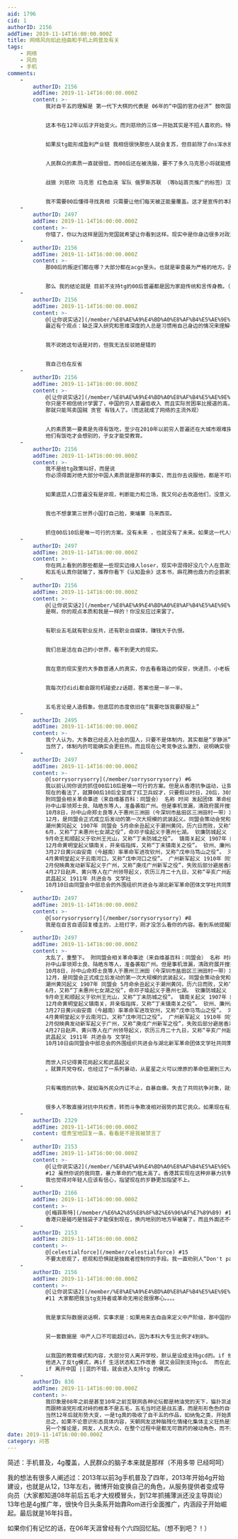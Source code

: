 ```yaml
---
aid: 1796
cid: 1
authorID: 2156
addTime: 2019-11-14T16:00:00.000Z
title: 网络风向如此扭曲和手机上网普及有关
tags:
    - 网络
    - 风向
    - 手机
comments:
    -
        authorID: 2156
        addTime: 2019-11-14T16:00:00.000Z
        content: >-
            我对自干五的理解是 第一代下大棋的代表是 06年的“中国的官办经济” 鼓吹国进民退


            这本书在12年以后才开始变火。而刘慈欣的三体一开始其实是不招人喜欢的。特别是11，12左右，大家观点主要是觉得该书丑化了自由派和白左（那时候还没这个定义）。


            如果反tg能形成盈利产业链 我相信很快那些人就会复苏，但目前除了dns浑水摸鱼，别的办法并不多。


            人民群众的素质一直就很低，而00后还在被洗脑，要不了多久马克思小将就能搭建好自己的红色宇宙（ip），然后开始盈利闭环，最后变成舔习大宇宙。（因为能赚钱总有人干）


            战狼 刘慈欣 马克思 红色血液 军队 俄罗斯苏联 （等b站首页推广的标签）汉服 古风 中国梦（收割女性韭菜）


            我不需要00后懂得寻找真相 只需要让他们每天被正能量覆盖。这才是宣传的本质。
    -
        authorID: 2497
        addTime: 2019-11-14T16:00:00.000Z
        content: >-
            你错了，你以为这样是因为党国就希望让你看到这样。现实中是你身边很多对政治无感的人，他们只在意泡妞泡吧，工作赚钱等等。而网上风向一边倒是因为党国封杀和自我审查，加上放松五毛带风向和放松小粉红边缘人的缘故。你可以向现实生活的朋友或者同事谈谈，用五毛的口吻说法和他们谈政治，看有几个不笑你是傻子。就算是农村，俺好多年不回老家了，上个星期回了一趟，听到好些人谈起共产党等同于贪官挂钩，XXX那个又怎么怎么贪。
    -
        authorID: 2156
        addTime: 2019-11-14T16:00:00.000Z
        content: >-
            那00后的叛逆们都在哪？大部分都在acgn里头。也就是审查最为严格的地方。因为好玩的东西太多，所以类似大护法这种动画并没几个小孩子去看。而且00后普遍不看以前的经典，21世纪作品本来就缺乏深度。


            那么 我的结论就是 目前不支持tg的00后普遍都是因为家庭传统和言传身教。（划重点！）
    -
        authorID: 2156
        addTime: 2019-11-14T16:00:00.000Z
        content: >-
            @[让你说实话2](/member/%E8%AE%A9%E4%BD%A0%E8%AF%B4%E5%AE%9E%E8%AF%9D2) #2
            最近有个观点：缺乏深入研究和思维深度的人总是习惯用自己身边的情况来理解一切问题


            我不说她这句话是对的，但我无法反驳她是错的


            我自己也在反省
    -
        authorID: 2156
        addTime: 2019-11-14T16:00:00.000Z
        content: >-
            @[让你说实话2](/member/%E8%AE%A9%E4%BD%A0%E8%AF%B4%E5%AE%9E%E8%AF%9D2) #2
            你只是不相信统计学罢了，中国的穷人普遍低收入 而且实际贫困率比报道的高，穷人只要有活干就会认同tg。你给她手机 她就发现既然不能骂gcd
            那就只能骂卖国贼 贪官 有钱人了。（而这就成了网络的主流外观）


            人的素质第一要素是先得有饭吃，至少在2010年以前穷人普遍还在大城市艰难挨饿，到今天靠外卖快递didi才勉强让一部分人摆脱饥寒交迫。
            他们有饭吃才会想别的，子女才能受教育。
    -
        authorID: 2156
        addTime: 2019-11-14T16:00:00.000Z
        content: >-
            我不是给tg政策叫好，而是说
            你必须得面对绝大部分中国人素质就是那样的事实，而且你去说服他，都是不可能的。你比如拿本论坛的很多人，素质怎么样，已经说明了（和黑不黑tg无关）绝大部分地区有学上有活干已经是很不容易的事情，培养素质目前看几乎是不可能的。


            如果底层人口普遍没有是非观，判断能力和立场，我又何必去改造他们，没意义。底层人口占80%，所以你搞大民主必输。


            我也不想拿第三世界小国打自己脸，柬埔寨 马来西亚。


            抓住00后10后是唯一可行的方案。没有未来 ，也就没有了未来。如果这一代人输了，那20年后也就输定了。
    -
        authorID: 2497
        addTime: 2019-11-14T16:00:00.000Z
        content: >-
            你在网上看到的那些都是一些现实边缘人loser，现实中混得好没几个人在意政治，谈起政治也只会汉宫斗戏戏——XXX又倒台了。上个网到推特都要翻墙，还整天爱国，你想想这样的傻子活得有多失败。除了五毛是工作，加一小部份脑残自干五，也就这样了。你想想贪官们钱这么多，招一些五毛队伍有多难。比如像郭文贵事件，又是录音，又是洗板，又是天天视频风向。王岐山的家产能找多少职业五毛24小时不间停狂轰烂炸，最明显的是韩秃头选高雄市长申报的竞选经费占大头3分之二的开支就是给了藩很旭的旭传媒。这次总统选举还想如法炮制，可惜高雄问政人设崩溃。以前是白纸可以包装，经过一年高雄市长的检视，暴露了他草包本质。但是在网军和韩天台的包装下，现在还能死守在二十多趴的民调上。1张票30块，10趴100W，25%就是250W，250W张选票就等于7500W台币入袋。而按2016国民党参选人有史以来最低的得票率31趴来算，就是近亿的选举经费补助款进帐。你自己想想，如果是你，从这些选举补助款拿一半出来招网军能找多少人，多少职业五毛。
            和五毛认真你就输了，推荐你看下《认知盈余》这本书，麻花腾也鼎力的企鹅家里公开推荐过。和五毛自干五玩，只要用盈余时间陪他们耍耍就够了，真把他们当回事你就输了。五毛和自干五只有在网上党国的包庇纵容下才显得强悍，现实中身边真的没发觉有几个五毛小粉红，反正我身边认识的朋友，同事，客户都是这样。聊得最多的是如何赚钱，泡妞，房子，车子……　偶尔聊到政治，也只是当宫斗剧猴戏看。你想想正常人每天上班时间996，还有多少时间能谈政治粉共，更别提翻墙爱国了，用脑子想想就知道每天为共产党背书，翻墙洗地的都是什么人了。人家是职业的，赚钱嘛，不寒碜。
    -
        authorID: 2156
        addTime: 2019-11-14T16:00:00.000Z
        content: >-
            @[让你说实话2](/member/%E8%AE%A9%E4%BD%A0%E8%AF%B4%E5%AE%9E%E8%AF%9D2) #7
            是啊，你的观点本质和我是一样的！你没反应过来罢了。


            有职业五毛就有职业反共，还有职业自媒体，赚钱大于仇恨。


            我们总是活在自己的小世界，看不到更大的现实。


            我在意的现实里的大多数普通人的真实，你去看看路边的保安，快递员，小老板，工人，家庭妇女，


            我每次打didi都会跟司机碰瓷zz话题，答案也是一半一半。


            五毛言论是人造假象。但底层的态度依旧在“我要吃饭我要舒服上”
    -
        authorID: 2495
        addTime: 2019-11-14T16:00:00.000Z
        content: >-
            我个人认为，大多数已经走入社会的国人，只要不是体制内，其实都是“岁静派”，你要真说他们对tg多么感恩戴德我觉得也说不上，但另一方面他们确实也懒得去管什么革命啊mz啊啥的，毕竟要操心的事太多。00后确实对tg比较狂热，但有个重要原因是00后现在基本都还在上学，而本人的观察学生本身就是网路上最容易被煽动，对tg最感恩戴德和跪舔的群体。他们真的走入社会后我觉得会很快转变的。虽不至于变成反贼但也不会像以前那样再去跪舔（尤其现在经济不景气的背景下）
            当然了，体制内的可能确实会更狂热，而且现在公考竞争这么激烈，说明确实很多人想进去。但坑总的来说还是有限的。
    -
        authorID: 2497
        addTime: 2019-11-14T16:00:00.000Z
        content: >-
            @[sorrysorrysorry](/member/sorrysorrysorry) #6
            我以前认同你说的抓住00后10后是唯一可行的方案。但是从香港抗争运动，让我看到了新希望。因为这场运动的主力军正是97年回归后出生的90后，00后，01——他们都是在97年回归后出生的。而蓝丝阵营却全是上了年纪的中老年人。这说明了什么，说明只有年轻才有梦想，只有年轻才有血性，只有年轻才是最纯粹无私。而中年人因为上有老下有小，经过了世故慢慢变得圆滑不可避免都现实起来了。老年人只想安逸养老，经不起折腾世事变迁。
            现在的看法了，就算00后10后全变成了红卫兵奴才，只要假以时日，20后，30后时机成熟也会改天换日。中国和韩国台湾香港的最大区别就是，中国经过天安门一役后，全都变得自我审查各人自扫门前雪了。而韩国光州事件，台湾民主化动化，香港从二十三条立法到雨伞再进化到反送中运功，是持续不断的抗争。一代人死了，新一代接续而生。而中国的运动，自从89以后，民众就都寄望于明君贤相清官。从来没想过抗争，从来没人敢现实抗争。比如民运这么多年，一直停留在海外安全地带嘴炮。想想孙中山黄兴们，不单单停留在民报和保皇党的嘴炮上，还进行一系列革命运动。
            附同盟会相关革命事迹（来自维基百科：同盟会） 名称 时间 发起团体 革命经过 第一次广州起义 1895年 兴中会
            孙中山率领郑士良、陆皓东等人，准备袭取广州。但是事机泄漏，清政府展开搜捕，陆皓东被捕牺牲。 惠州起义 1900年 兴中会
            10月8日，孙中山命郑士良等人于惠州三洲田（今深圳市盐田区三洲田村一带）发动起义。 萍浏醴起义 1906年 同盟会
            12月，是同盟会正式成立后发动的第一次大规模的武装起义。同盟会策动会党和矿工，由刘道一起义于萍乡，浏阳，醴陵。萍浏醴起义是太平天国以后中国南方爆发的一次范围最大的反清革命，牺牲义军将士及其亲属逾万人。
            潮州黄冈起义 1907年 同盟会 5月命余丑起义于潮州黄冈，历六日而败，又称“丁未黄冈之役”。 七女湖起义 1907年 同盟会
            6月，又称“丁未惠州七女湖之役”，命邓子瑜起义于惠州七湖。 钦廉防城起义 1907年 同盟会
            9月命王和顺起义于钦州王光山，又称“丁未防城之役”。 镇南关起义 1907年 同盟会
            12月命黄明堂起义镇南关，并亲临指挥，又称“丁未镇南关之役”。 钦州、廉州起义 1908年 同盟会
            3月27日黄兴由安南（今越南）率革命军进攻钦州，又称“戊申马笃山之役”。 河口起义 1908年 同盟会
            4月黄明堂起义于云南河口，又称“戊申河口之役”。 广州新军起义 1910年 同盟会
            2月倪映典发动新军起义于广州，又称“庚戌广州新军之役”，失败后部分避居香港之成员组成了支那暗杀团。 黄花岗起义 1911年 同盟会
            4月27日赵声、黄兴等人在广州领导起义，农历三月二十九日，又称“辛亥广州起义”、“辛亥广州三月二十九日之役”。初期收殓到72具烈士遗骸，合葬于黄花岗。
            武昌起义 1911年 共进会与 文学社
            10月10日由同盟会中部总会的外围组织共进会与湖北新军革命团体文学社共同策划，引发了各省响应宣布独立，导致清帝退位，又名辛亥双十革命。
    -
        authorID: 2497
        addTime: 2019-11-14T16:00:00.000Z
        content: >-
            @[sorrysorrysorry](/member/sorrysorrysorry) #8
            我是在自言自语回复楼主的，上班打字，刚才没怎么看你的内容。看到系统提醒顺手回复的。不好意思
    -
        authorID: 2497
        addTime: 2019-11-14T16:00:00.000Z
        content: >-
            太乱了，重整下。 附同盟会相关革命事迹（来自维基百科：同盟会） 名称 时间 发起团体 革命经过 第一次广州起义 1895年 兴中会
            孙中山率领郑士良、陆皓东等人，准备袭取广州。但是事机泄漏，清政府展开搜捕，陆皓东被捕牺牲。 惠州起义 1900年 兴中会
            10月8日，孙中山命郑士良等人于惠州三洲田（今深圳市盐田区三洲田村一带）发动起义。 萍浏醴起义 1906年 同盟会
            12月，是同盟会正式成立后发动的第一次大规模的武装起义。同盟会策动会党和矿工，由刘道一起义于萍乡，浏阳，醴陵。萍浏醴起义是太平天国以后中国南方爆发的一次范围最大的反清革命，牺牲义军将士及其亲属逾万人。
            潮州黄冈起义 1907年 同盟会 5月命余丑起义于潮州黄冈，历六日而败，又称“丁未黄冈之役”。 七女湖起义 1907年 同盟会
            6月，又称“丁未惠州七女湖之役”，命邓子瑜起义于惠州七湖。 钦廉防城起义 1907年 同盟会
            9月命王和顺起义于钦州王光山，又称“丁未防城之役”。 镇南关起义 1907年 同盟会
            12月命黄明堂起义镇南关，并亲临指挥，又称“丁未镇南关之役”。 钦州、廉州起义 1908年 同盟会
            3月27日黄兴由安南（今越南）率革命军进攻钦州，又称“戊申马笃山之役”。 河口起义 1908年 同盟会
            4月黄明堂起义于云南河口，又称“戊申河口之役”。 广州新军起义 1910年 同盟会
            2月倪映典发动新军起义于广州，又称“庚戌广州新军之役”，失败后部分避居香港之成员组成了支那暗杀团。 黄花岗起义 1911年 同盟会
            4月27日赵声、黄兴等人在广州领导起义，农历三月二十九日，又称“辛亥广州起义”、“辛亥广州三月二十九日之役”。初期收殓到72具烈士遗骸，合葬于黄花岗。
            武昌起义 1911年 共进会与 文学社
            10月10日由同盟会中部总会的外围组织共进会与湖北新军革命团体文学社共同策划，引发了各省响应宣布独立，导致清帝退位，又名辛亥双十革命。


            而世人只记得黄花岗起义和武昌起义
            。就算共党夺权，也经过了一系列暴动，从星星之火可以燎原的革命低潮到三大战役摧枯拉朽。这都说明了嘴炮和实干结合的重要性。


            只有嘴炮的抗争，就如海外民众内讧不止，自暴自爆。失去了共同抗争对象，就会开始内讧是中华民族的传统美德。比如香港这次中大保卫战刚胜利，港警才休兵一天。就开始不断内讧爆出，先是有人想骑劫中大，再到物资过多，中山存放不了，前线十几个小时不停工作有些人显得心浮气躁，对源源不断从各处自发送各种物资过来的民众出言不逊，很多小问题被放大检视这也是中国民主化进程正在发生的事情。


            很多人不敢直接对抗中共权贵，转而斗争欺凌相对弱势的其它民众。如果现在有人敢走同盟会的老路，挑起暴动抗争走实干革命的老路，相信五毛还会有，但小粉红和自干五也会慢慢消退，毕竟民主自由是普世价值。所谓的普世价值就是符合大多数人的利益。只是没人敢武装反共，也没人有能力武装组织暴动，所以才会显得00后，01后会给中共权贵尽收囊中。星星之火可以燎原，俺目前在读1948年大连书店版的毛泽东选集，我觉得现在的中国的中共权贵已经骑劫了共产党。红蓝是政见，黑白是良知。只要把枪口对准中共权贵，民国派和共产党左派也不是求同存异的可能性。毕竟大家想要的最终无非都是公平正义。公义，公义，还他妈是公义。把中共权贵推翻，维护国土完整落实真普选，人民代表人民选，以后有什么政见可以在人民代表大会上提，民主化后在政论节目里谈，这将是目前中国人的最大的共识。民主化港台也没有独派的土壤了，回归中国理所当然心甘情愿。
    -
        authorID: 2329
        addTime: 2019-11-14T16:00:00.000Z
        content: 借贵宝地回复一条，看看是不是我被禁言了
    -
        authorID: 2153
        addTime: 2019-11-14T16:00:00.000Z
        content: >-
            @[让你说实话2](/member/%E8%AE%A9%E4%BD%A0%E8%AF%B4%E5%AE%9E%E8%AF%9D2)
            #12 虽然你说的我同意，暴力革命的门槛太高了。香港其实现在这种非暴力抗争的模式未必不是一种出路。
            我也觉得对年轻人应该有信心，指望现在的岁静更加指望不上。
    -
        authorID: 2166
        addTime: 2019-11-14T16:00:00.000Z
        content: >-
            @[梅菲斯特](/member/%E6%A2%85%E8%8F%B2%E6%96%AF%E7%89%B9) #14
            香港只是碰巧是钱袋子才能保到现在，换内地别的地方早被屠了，而且外面还不一定知道。香港的方式也不能说是出路，只能寄望于中共经济环境变差。
    -
        authorID: 2153
        addTime: 2019-11-14T16:00:00.000Z
        content: >-
            @[celestialforce](/member/celestialforce) #15
            不要太悲观了，悲观和恐惧就是独裁者控制你的手段。我一直劝别人“Don't panic.” :)这可是银河系也通行的生存指南。
    -
        authorID: 2156
        addTime: 2019-11-14T16:00:00.000Z
        content: >-
            @[让你说实话2](/member/%E8%AE%A9%E4%BD%A0%E8%AF%B4%E5%AE%9E%E8%AF%9D2)
            #11 大家都把我当tg支持者或革命无用论我很寒心。。。。


            我是拿实际数据说话啊，实事求是：如果用来去自由来定义中产阶级，那中国的中产人口最多2,3千万。可能还不到1千万。因为500万资产以上的人口总数大概在500万到1000万左右（不精确），那么低于中产的呢就是底层老百姓了，而9000万党和体制依附群体，则是高于中产低于权贵的。（里头大部分依旧是底层经济水平，而且没有出国的自由），权贵人口不超过100万。


            另一套数据是 中产人口不可能超过4%，因为本科大专生比例才4到8%。


            以我国的教育模式和内容，大部分穷人离开学校，默认是设成支持gcd的。if 他们遇到挫折和不公，就会进入反tg模式。if
            他进入了反tg模式，再if 生活状态和工作改善 就又会回到支持gcd。 而在此之外，有很多人是因为家庭和亲人天然反tg的，这些人的一部分
            if 离开中国 ||混的不错，就会进入支持tg 的模式。
    -
        authorID: 836
        addTime: 2019-11-14T16:00:00.000Z
        content: >-
            我印象是08年之前是甚至10年之前互联网各种论坛都是柿油党的天下，猫扑凯迪这种反贼论坛还记得吧?不仅反tg而且跪舔米蒂，又名美分党，线下最时髦的就是南方系，潮流风气如此，在当时当柿油党皿煮派是根本没风险的，现在诸位看到的脑残小粉红，如果早生十年，恐怕就是美分党了，随大流总是最容易。。
            而跟柿油党形成对峙的根本不是五毛，五毛当时还是战五渣，而是形形色色的自干五，超大龙空飞扬的军迷，纳兔最早就是超大网友搞着玩的，当然后来被收割地面目全非了，以及毛左控和尚司马南之流，还有新左派，anti-cnn就是后来的四月等等反美的，因为当时的墙形同虚设，tg显得虚弱对很多人构不成威胁，反而是米蒂新自由主义和现代性大众消费文化令人反感，所以很多老自干五是真诚的。。
            当然12年后就形势大变，一是tg真的吸收了自干五的作品，如纳兔之类，开始真正有效地搞“喜闻乐见”的洗脑了，二是墙内服务越来越发达，以及墙越来越厚，需求供给两方面都不鼓励网友的自发性，三是社交媒体一方面提供廉价娱乐和认同感抱团，不鼓励个人主义和独立思考，另一方面其商业模式又把有活力的人引向面对低端市场割韭菜而不是提供高质量但难消化的内容，后者也难以传播，这都是全球性问题，甚至阿桑奇斯诺登们都说过了这一代网友各种姿势和道德水平都远远不如前辈。。
            总之，如果不论意识形态具体内容，天朝网友这种脑残化情绪化集体主义狂热是现代大众商业与廉价社媒泛滥的结果，墙外也是一样的，若论具体意识形态，当手首要功劳是墙和审查造成的垄断，堡垒太坚固，破不了没得选。。。
            另一个推论是，网友，人民大众，在整个过程中是都无可救药的被动角色，而不是意识形态的自变量，根本不可能指望他们自发形成任何观念当然也就不用在乎他们的发言，因此小粉红看着各种狂热，其实没有任何忠诚度，完全不必介意。。重要的还是在高层操控。。
date: 2019-11-14T16:00:00.000Z
category: 问答
---
```


简述：手机普及，4g覆盖，人民群众的脑子本来就是那样（不用多带 已经呵呵）

我的想法有很多人阐述过：2013年以前3g手机普及了四年，2013年开始4g开始建设，也就是从12，13年左右，微博开始变换自己的角色，从服务提供者变成导向员（大家都知道08年前后五毛才大规模冒头，到12年抓捕薄派还没主导舆论）13年也是4g推广年，很快今日头条系开始靠Rom进行全面推广，内涵段子开始崛起。最后就是16年抖音。

如果你们有记忆的话，在06年天涯曾经有个六四回忆贴。（想不到吧？！）

